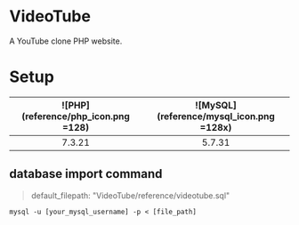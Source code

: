 # VideoTube
A YouTube clone PHP website.

# Setup
![PHP](reference/php_icon.png =128) | ![MySQL](reference/mysql_icon.png =128x)
|:---:|:---:|
| 7.3.21 | 5.7.31


## database import command

> default_filepath: "VideoTube/reference/videotube.sql"

```
mysql -u [your_mysql_username] -p < [file_path]
```
